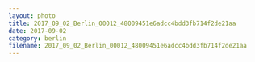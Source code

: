 ```yaml
---
layout: photo
title: 2017_09_02_Berlin_00012_48009451e6adcc4bdd3fb714f2de21aa
date: 2017-09-02
category: berlin
filename: 2017_09_02_Berlin_00012_48009451e6adcc4bdd3fb714f2de21aa
---
```

